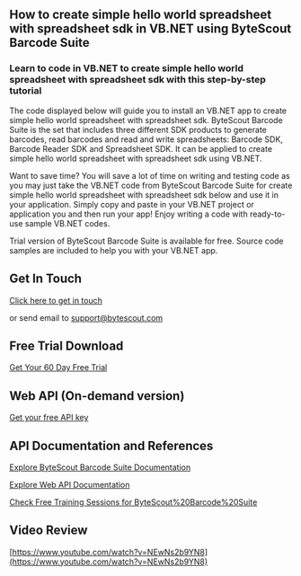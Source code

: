 ## How to create simple hello world spreadsheet with spreadsheet sdk in VB.NET using ByteScout Barcode Suite

### Learn to code in VB.NET to create simple hello world spreadsheet with spreadsheet sdk with this step-by-step tutorial

The code displayed below will guide you to install an VB.NET app to create simple hello world spreadsheet with spreadsheet sdk. ByteScout Barcode Suite is the set that includes three different SDK products to generate barcodes, read barcodes and read and write spreadsheets: Barcode SDK, Barcode Reader SDK and Spreadsheet SDK. It can be applied to create simple hello world spreadsheet with spreadsheet sdk using VB.NET.

Want to save time? You will save a lot of time on writing and testing code as you may just take the VB.NET code from ByteScout Barcode Suite for create simple hello world spreadsheet with spreadsheet sdk below and use it in your application.  Simply copy and paste in your VB.NET project or application you and then run your app! Enjoy writing a code with ready-to-use sample VB.NET codes.

Trial version of ByteScout Barcode Suite is available for free. Source code samples are included to help you with your VB.NET app.

## Get In Touch

[Click here to get in touch](https://bytescout.zendesk.com/hc/en-us/requests/new?subject=ByteScout%20Barcode%20Suite%20Question)

or send email to [support@bytescout.com](mailto:support@bytescout.com?subject=ByteScout%20Barcode%20Suite%20Question) 

## Free Trial Download

[Get Your 60 Day Free Trial](https://bytescout.com/download/web-installer?utm_source=github-readme)

## Web API (On-demand version)

[Get your free API key](https://pdf.co/documentation/api?utm_source=github-readme)

## API Documentation and References

[Explore ByteScout Barcode Suite Documentation](https://bytescout.com/documentation/index.html?utm_source=github-readme)

[Explore Web API Documentation](https://pdf.co/documentation/api?utm_source=github-readme)

[Check Free Training Sessions for ByteScout%20Barcode%20Suite](https://academy.bytescout.com/)

## Video Review

[https://www.youtube.com/watch?v=NEwNs2b9YN8](https://www.youtube.com/watch?v=NEwNs2b9YN8)